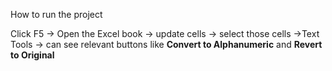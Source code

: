 How to run the project 

Click F5 
-> Open the Excel book 
-> update cells 
-> select those cells 
->Text Tools 
-> can see relevant buttons like **Convert to Alphanumeric** and **Revert to Original**
